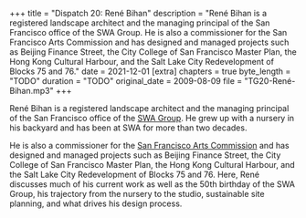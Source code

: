 +++
title = "Dispatch 20: René Bihan"
description = "René Bihan is a registered landscape architect and the managing principal of the San Francisco office of the SWA Group. He is also a commissioner for the San Francisco Arts Commission and has designed and managed projects such as Beijing Finance Street, the City College of San Francisco Master Plan, the Hong Kong Cultural Harbour, and the Salt Lake City Redevelopment of Blocks 75 and 76."
date = 2021-12-01
[extra]
chapters = true
byte_length = "TODO"
duration = "TODO"
original_date = 2009-08-09
file = "TG20-René-Bihan.mp3"
+++

René Bihan is a registered landscape architect and the managing principal of the San Francisco office of the [SWA Group](https://www.swagroup.com). He grew up with a nursery in his backyard and has been at SWA for more than two decades.

He is also a commissioner for the [San Francisco Arts Commission](https://www.sfartscommission.org) and has designed and managed projects such as Beijing Finance Street, the City College of San Francisco Master Plan, the Hong Kong Cultural Harbour, and the Salt Lake City Redevelopment of Blocks 75 and 76. Here, René discusses much of his current work as well as the 50th birthday of the SWA Group, his trajectory from the nursery to the studio, sustainable site planning, and what drives his design process.
